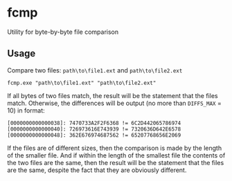 # fcmp

Utility for byte-by-byte file comparison

## Usage

Compare two files: `path\to\file1.ext` and `path\to\file2.ext`

```
fcmp.exe "path\to\file1.ext" "path\to\file2.ext"
```

If all bytes of two files match, the result will be the statement that the files match. Otherwise, the differences will be output (no more than `DIFFS_MAX` = 10) in format:

```
[0000000000000038]: 7470733A2F2F6368 != 6C2D442065786974
[0000000000000040]: 726973616E743939 != 7320636D642E6578
[0000000000000048]: 362E676974687562 != 65207768656E2069
```

If the files are of different sizes, then the comparison is made by the length of the smaller file. And if within the length of the smallest file the contents of the two files are the same, then the result will be the statement that the files are the same, despite the fact that they are obviously different.
